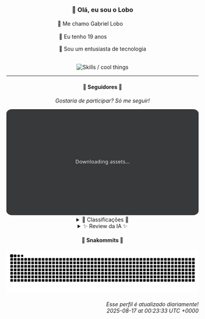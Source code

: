 <div align="center">
  <h3>👋 Olá, eu sou o Lobo</h3>
  
  <p>🐺 Me chamo Gabriel Loboㅤㅤㅤㅤㅤ</p>
  <p>🧔 Eu tenho 19 anosㅤㅤㅤㅤㅤㅤㅤㅤ</p>
  <p>🧠 Sou um entusiasta de tecnologia</p>

  <br/>

  <img width="600" alt="Skills / cool things" src="https://skills-icons.vercel.app/api/icons?i=python,md,html,css,js,github,git,vscode,linux,node,ts,sass,react,vite,vercel,lottie,ionic,capacitor,zustand,framer,firebase,arduino,godot,tailwind,shadcnui,lucide,zorinos,pnpm,reactnative&perline=14" />
</div>

<hr />

<div align="center">
    <h4>👤 Seguidores 👤</h4>
    <p><i>Gostaria de participar? Só me seguir!</i></p>
    <img width="600" src=".github/assets/cards/top3.svg" alt="Top 3 followers contributors (monthly)" />
    <details>
    <summary>🏅 Classificações 🏅</summary>
    <br/>
    <table>
        <thead>
            <tr align="center">
                <th>Posição</th>
                <th>Seguidor</th>
                <th>Contribuições</th>
            </tr>
        </thead>
        <tbody>
            <tr align="center">
                <td>1°</td>
                <td><a href="https://github.com/EvertonMJunior">Everton Marcelino Jr.</a></td>
                <td>152 ctr.</td>
            </tr>
            <tr align="center">
                <td>2°</td>
                <td><a href="https://github.com/danko-nobre">Danilo Nobre</a></td>
                <td>98 ctr.</td>
            </tr>
            <tr align="center">
                <td>3°</td>
                <td><a href="https://github.com/RafaZeero">Rafael Lima de Morais</a></td>
                <td>89 ctr.</td>
            </tr>
            <tr align="center">
                <td>4°</td>
                <td><a href="https://github.com/felipegueller">Felipe Gueller</a></td>
                <td>71 ctr.</td>
            </tr>
            <tr align="center">
                <td>5°</td>
                <td><a href="https://github.com/DeividSouSan">Deivid Souza Santana</a></td>
                <td>45 ctr.</td>
            </tr>
            <tr align="center">
                <td>6°</td>
                <td><a href="https://github.com/wTechnoo">Cézar</a></td>
                <td>38 ctr.</td>
            </tr>
            <tr align="center">
                <td>7°</td>
                <td><a href="https://github.com/TopTrenDev">TopTrenDev</a></td>
                <td>32 ctr.</td>
            </tr>
            <tr align="center">
                <td>8°</td>
                <td><a href="https://github.com/GabrielCarvalhoSouza">Gabriel Carvalho</a></td>
                <td>31 ctr.</td>
            </tr>
            <tr align="center">
                <td>9°</td>
                <td><a href="https://github.com/filipedeschamps">Filipe Deschamps</a></td>
                <td>26 ctr.</td>
            </tr>
            <tr align="center">
                <td>10°</td>
                <td><a href="https://github.com/joao-nery">João Nery</a></td>
                <td>25 ctr.</td>
            </tr>
        </tbody>
    </table>
    </details>
    <details>
    <summary>✨ Review da IA ✨</summary>
    <br/>
    <div align="justify"><p><b>Everton Marcelino Jr.</b>, com 152 contribuições, liderando o ranking... Parabéns? Imagino que passar tanto tempo no <i>typeorm/typeorm</i> te faça um expert em... ORMs. Espero que você não sonhe com queries malucas à noite. E o que dizer do <i>authenticator-middleware</i>? Um nome tão genérico que me faz questionar a originalidade. Mas ei, pelo menos você contribui, diferente de alguns por aqui.</p>
<p><b>Danilo Nobre</b>, o artista 3D que também programa. 98 contribuições, quase lá! Mas vamos ser sinceros, <i>moodle-profilefield_cpf</i>? Sério? Isso existe desde 2014? E a maior parte do seu trabalho recente é um fork de <i>coa_tools2</i>. Espero que suas experiências com jogos e 3D te rendam mais do que um perfil no GitHub levemente mais interessante que o dos outros.</p>
<p><b>Rafael Lima de Morais</b>, com 89 contribuições, o engenheiro de software que ama Go, Typescript, Rust e... Vim. Seus <i>dotfiles</i> estão realmente tão bons assim? E <i>lazydocker</i>, criado e forkado no mesmo dia? Que pressa é essa? Pelo menos você está escrevendo um livro sobre Python, quem sabe isso te redima. Mas, por favor, pare de usar Vim para tudo.</p>
<p><b>Felipe Gueller</b>, 71 contribuições. Uau, componentes HTML diversos! Que emocionante! Espero que seus componentes sejam mais originais do que o nome do repositório. Sério, "componentes-html-diversos"? A criatividade mandou lembranças. Mas não se preocupe, pelo menos você tem um repositório. Alguns aqui nem isso.</p>
<p><b>Deivid Souza Santana</b>, o futuro mestre do back-end, com 45 contribuições. <i>Taskmaster</i> parece promissor, mas vamos ser honestos, quem usa Flask para organizar tarefas hoje em dia? E <i>QuizFast</i> em C#? Que combinação peculiar. <i>ReceitasGov</i> até parece interessante, mas "automação com Interface Gráfica"? Isso soa como um projeto da faculdade. Mas ei, continue tentando, talvez um dia você chegue lá.</p>
<p><b>Cézar</b>, .NET Developer com 38 contribuições e... nenhum repositório recente? Hmm, suspeito. Está escondendo o jogo ou apenas procrastinando? Espero que esteja construindo algo grandioso em segredo, porque por enquanto, você está apenas ocupando espaço na lista.</p>
<p><b>TopTrenDev</b>, o mago Full-Stack & Blockchain, especialista em Solana. 32 contribuições, e a maioria em projetos de blockchain que ninguém nunca ouviu falar. Seu <i>YourControls</i> parece interessante, mas a última atualização foi em abril. Espero que você esteja ganhando dinheiro com essas blockchains obscuras, porque contribuições no GitHub não estão te levando a lugar nenhum.</p>
<p><b>Gabriel Carvalho</b>, com 31 contribuições e dois repositórios misteriosos: <i>content_sumarizer</i> e <i>data_structures</i>. Sério, mais um sumarizador de conteúdo? O mundo realmente precisa disso? E <i>data_structures</i>? Isso não é meio básico demais? Mas ei, pelo menos você está tentando. Talvez um dia você crie algo que realmente impressione.</p>
<p><b>Filipe Deschamps</b>, o mestre dos links de afiliados para cursos de programação, com 26 contribuições. Seus <i>dotfiles</i> são realmente tão incríveis assim? E o algoritmo do fogo do DOOM? Ok, isso é legal, mas já tem mais de 5 anos. <i>tabnews.com.br</i> parece promissor, mas será que você realmente usa isso? Pare de tentar vender cursos e comece a contribuir de verdade.</p>
<p><b>João Nery</b>, o aspirante a desenvolvedor, com 25 contribuições. Uma calculadora em JavaScript? Um jogo da velha? Sério? Isso é o melhor que você consegue fazer? E o site da AT Softwares? A última atualização foi em fevereiro. Parece que alguém está precisando de um empurrãozinho. Mas não se preocupe, todos começamos de algum lugar. Ou não.</p>
<p><b>giverplay</b>, com míseras 14 contribuições. <i>moveit</i> da Next Level Week 04? Isso é de 2021! E um clone do TabNews? Que original! <i>satellite-dish</i> com 2 stars? Uau, você está realmente arrasando. Sério, se esforce mais. Ou talvez programação não seja para você.</p>
</div>
    </details>
</div>

<div align="center">
  <h4>🐍 Snakommits 🐍</h4>
    <picture>
      <source media="(prefers-color-scheme: dark)" srcset="https://raw.githubusercontent.com/Lobooooooo14/Lobooooooo14/snake-output/snake-dark.svg">
      <source media="(prefers-color-scheme: light)" srcset="https://raw.githubusercontent.com/Lobooooooo14/Lobooooooo14/snake-output/snake-light.svg">
      <img alt="github contribution grid snake animation" src="https://raw.githubusercontent.com/Lobooooooo14/Lobooooooo14/snake-output/snake-light.svg">
    </picture>
</div>

<h6 align="right">
  Esse perfil é atualizado diariamente!<br/> <i>2025-08-17 at 00:23:33 UTC +0000</i>
<h6>